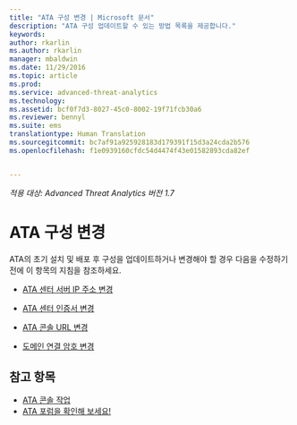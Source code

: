 ```yaml
---
title: "ATA 구성 변경 | Microsoft 문서"
description: "ATA 구성 업데이트할 수 있는 방법 목록을 제공합니다."
keywords: 
author: rkarlin
ms.author: rkarlin
manager: mbaldwin
ms.date: 11/29/2016
ms.topic: article
ms.prod: 
ms.service: advanced-threat-analytics
ms.technology: 
ms.assetid: bcf0f7d3-8027-45c0-8002-19f71fcb30a6
ms.reviewer: bennyl
ms.suite: ems
translationtype: Human Translation
ms.sourcegitcommit: bc7af91a925928183d179391f15d3a24cda2b576
ms.openlocfilehash: f1e0939160cfdc54d4474f43e01582893cda82ef


---
```


*적용 대상: Advanced Threat Analytics 버전 1.7*



# <a name="change-ata-configuration"></a>ATA 구성 변경

ATA의 초기 설치 및 배포 후 구성을 업데이트하거나 변경해야 할 경우 다음을 수정하기 전에 이 항목의 지침을 참조하세요.

-   [ATA 센터 서버 IP 주소 변경](modifying-ata-config-centerip.md)

-   [ATA 센터 인증서 변경](modifying-ata-config-centercert.md)

-   [ATA 콘솔 URL 변경](modifying-ata-config-consoleurl.md)

-   [도메인 연결 암호 변경](modifying-ata-config-dcpassword.md)

## <a name="see-also"></a>참고 항목
- [ATA 콘솔 작업](working-with-ata-console.md)
- [ATA 포럼을 확인해 보세요!](https://aka.ms/ata-forum)



<!--HONumber=Nov16_HO5-->


